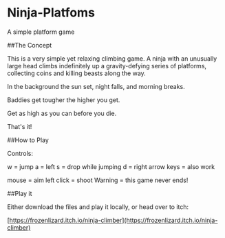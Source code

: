 # Ninja-Platfoms
A simple platform game

##The Concept

This is a very simple yet relaxing climbing game. A ninja with an unusually large head climbs indefinitely up a gravity-defying series of platforms, collecting coins and killing beasts along the way.

In the background the sun set, night falls, and morning breaks.

Baddies get tougher the higher you get.

Get as high as you can before you die.

That's it!

##How to Play

Controls:

w = jump 
a  = left 
s = drop while jumping
d = right
arrow keys = also work

mouse = aim
left click = shoot
Warning = this game never ends!

##Play it

Either download the files and play it locally, or head over to itch:

[https://frozenlizard.itch.io/ninja-climber](https://frozenlizard.itch.io/ninja-climber)